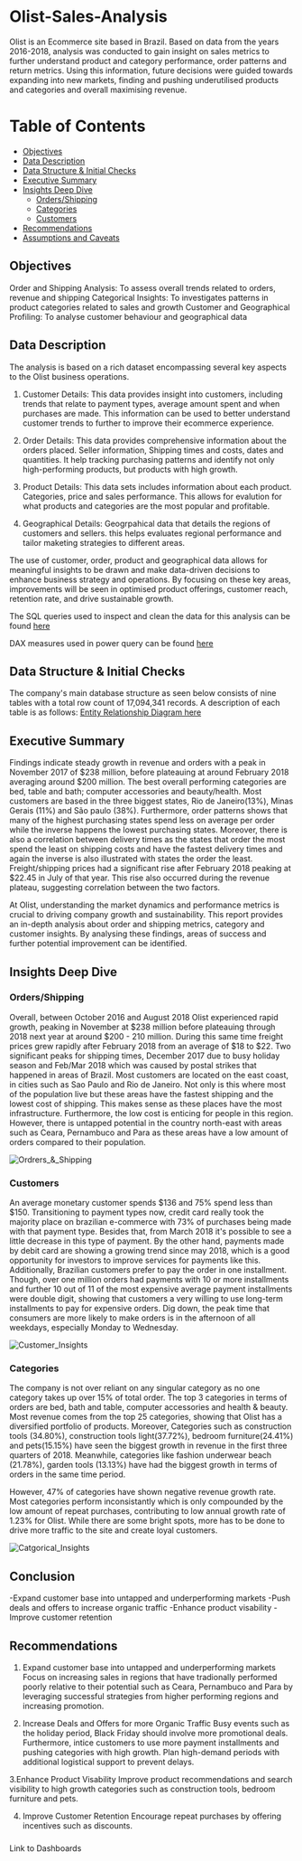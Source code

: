 # Olist-Sales-Analysis

Olist is an Ecommerce site based in Brazil. Based on data from the years 2016-2018, analysis was conducted to gain insight on sales metrics to further understand product and category performance, order patterns and return metrics. Using this information, future decisions were guided towards expanding into new markets, finding and pushing underutilised products and categories and overall maximising revenue.  

# Table of Contents

- [Objectives](#Objectives)
- [Data Description](#Data_Description)
- [Data Structure & Initial Checks](#Data_Structure_&_Initial_Checks)
- [Executive Summary](#Executive_Summary)
- [Insights Deep Dive](#Insights_Deep_Dive)
  - [Orders/Shipping](#Orders/Shipping)
  - [Categories](#Categories)
  - [Customers](#Customers)
- [Recommendations](#Recommendations)
- [Assumptions and Caveats](#Assumptions_and_Caveats)

## Objectives
Order and Shipping Analysis: To assess overall trends related to orders, revenue and shipping
Categorical Insights: To investigates patterns in product categories related to sales and growth 
Customer and Geographical Profiling: To analyse customer behaviour and geographical data  

## Data Description
The analysis is based on a rich dataset encompassing several key aspects to the Olist business operations.
1. Customer Details: This data provides insight into customers, including trends that relate to payment types, average amount spent and when purchases are made. This information can be used to better understand customer trends to further to improve their ecommerce experience.
   
2. Order Details: This data provides comprehensive information about the orders placed. Seller information, Shipping times and costs, dates and quantities. It help tracking purchasing patterns and identify not only high-performing products, but products with high growth.
   
3. Product Details: This data sets includes information about each product. Categories, price and sales performance. This allows for evalution for what products and categories are the most popular and profitable.
   
4. Geographical Details: Geogrpahical data that details the regions of customers and sellers. this helps evaluates regional performance and tailor maketing strategies to different areas.
   
The use of customer, order, product and geographical data allows for meaningful insights to be drawn and make data-driven decisions to enhance business strategy and operations. By focusing on these key areas, improvements will be seen in optimised product offerings, customer reach, retention rate, and drive sustainable growth.

The SQL queries used to inspect and clean the data for this analysis can be found [here](assets/Queries/SQL/)

DAX measures used in power query can be found [here](assets/Queries/DAX/)

## Data Structure & Initial Checks
The company's main database structure as seen below consists of nine tables with a total row count of 17,094,341 records. A description of each table is as follows:
[Entity Relationship Diagram here](assets/ERD/)

## Executive Summary

Findings indicate steady growth in revenue and orders with a peak in November 2017 of $238 million, before plateauing at around February 2018 averaging around $200 million. The best overall performing categories are bed, table and bath; computer accessories and beauty/health. Most customers are based in the three biggest states, Rio de Janeiro(13%), Minas Gerais (11%) and São paulo (38%). Furthermore, order patterns shows that many of the highest purchasing states spend less on average per order while the inverse happens the lowest purchasing states. Moreover, there is also a correlation between delivery times as the states that order the most spend the least on shipping costs and have the fastest delivery times and again the inverse is also illustrated with states the order the least. Freight/shipping prices had a significant rise after February 2018 peaking at $22.45 in July of that year. This rise also occurred during the revenue plateau, suggesting correlation between the two factors. 

At Olist, understanding the market dynamics and performance metrics is crucial to driving company growth and sustainability. This report provides an in-depth analysis about order and shipping metrics, category and customer insights. By analysing these findings, areas of success and further potential improvement can be identified. 

## Insights Deep Dive

### Orders/Shipping
Overall, between October 2016 and August 2018 Olist experienced rapid growth, peaking in November at $238 million before plateauing through 2018 next year at around $200 - 210 million. During this same time freight prices grew rapidly after February 2018 from an average of $18 to $22. Two significant peaks for shipping times, December 2017 due to busy holiday season and Feb/Mar 2018 which was caused by postal strikes that happened in areas of Brazil. Most customers are located on the east coast, in cities such as Sao Paulo and Rio de Janeiro. Not only is this where most of the population live but these areas have the fastest shipping and the lowest cost of shipping. This makes sense as these places have the most infrastructure. Furthermore, the low cost is enticing for people in this region. However, there is untapped potential in the country north-east with areas such as Ceara, Pernambuco and Para as these areas have a low amount of orders compared to their population. 

![Ordrers_&_Shipping](assets/Images/O&S_Insights.png)


### Customers
An average monetary customer spends $136 and 75% spend less than $150. Transitioning to payment types now, credit card really took the majority place on brazilian e-commerce with 73% of purchases being made with that payment type. Besides that, from March 2018 it's possible to see a little decrease in this type of payment. By the other hand, payments made by debit card are showing a growing trend since may 2018, which is a good opportunity for investors to improve services for payments like this. Additionally, Brazilian customers prefer to pay the order in one installment. Though, over one million orders had payments with 10 or more installments and further 10 out of 11 of the most expensive average payment installments were double digit, showing that customers a very willing to use long-term installments to pay for expensive orders. Dig down, the peak time that consumers are more likely to make orders is in the afternoon of all weekdays, especially Monday to Wednesday.

![Customer_Insights](assets/Images/customer_insights.png)

### Categories
The company is not over reliant on any singular category as no one category takes up over 15% of total order. The top 3 categories in terms of orders are bed, bath and table, computer accessories and health & beauty. Most revenue comes from the top 25 categories, showing that Olist has a diversified portfolio of products. Moreover, Categories such as construction tools (34.80%), construction tools light(37.72%), bedroom furniture(24.41%) and pets(15.15%) have seen the biggest growth in revenue in the first three quarters of 2018. Meanwhile, categories like fashion underwear beach (21.78%), garden tools (13.13%) have had the biggest growth in terms of orders in the same time period. 

However, 47% of categories have shown negative revenue growth rate. Most categories perform inconsistantly which is only compounded by the low amount of repeat purchases, contributing to low annual growth rate of 1.23% for Olist. While there are some bright spots, more has to be done to drive more traffic to the site and create loyal customers. 

![Catgorical_Insights](assets/Images/category_insights.png)

## Conclusion
-Expand customer base into untapped and underperforming markets
-Push deals and offers to increase organic traffic
-Enhance product visability
-Improve customer retention


## Recommendations
1. Expand customer base into untapped and underperforming markets
Focus on increasing sales in regions that have tradionally performed poorly relative to their potential such as Ceara, Pernambuco and Para by leveraging successful strategies from higher performing regions and increasing promotion.

2. Increase Deals and Offers for more Organic Traffic
Busy events such as the holiday period, Black Friday should involve more promotional deals. Furthermore, intice customers to use more payment installments and pushing categories with high growth. Plan high-demand periods with additional logistical support to prevent delays.

3.Enhance Product Visability
Improve product recommendations and search visibility to high growth categories such as construction tools, bedroom furniture and pets.

4. Improve Customer Retention
Encourage repeat purchases by offering incentives such as discounts.

    
###
Link to Dashboards
